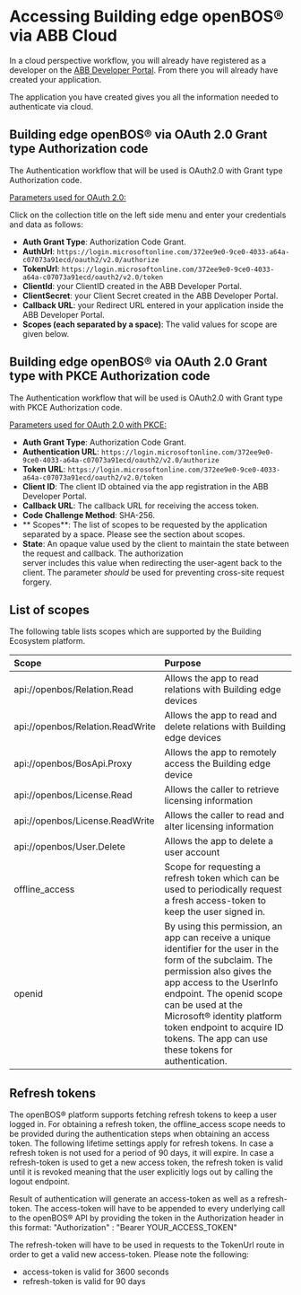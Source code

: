 
# Accessing Building edge openBOS&reg; via ABB Cloud
In a cloud perspective workflow, you will already have registered as a developer on the <a href="https://developers.connect.abb.com/" target="_blank">ABB Developer Portal</a>. From there you will already have created your application.

The application you have created gives you all the information needed to authenticate via cloud.

## Building edge openBOS&reg; via OAuth 2.0 Grant type Authorization code

The Authentication workflow that will be used is OAuth2.0 with Grant type Authorization code.

<u>Parameters used for OAuth 2.0:</u>

Click on the collection title on the left side menu and enter your credentials and data as follows:
- **Auth Grant Type**: 	Authorization Code Grant.
- **AuthUrl**: `https://login.microsoftonline.com/372ee9e0-9ce0-4033-a64a-c07073a91ecd/oauth2/v2.0/authorize`
- **TokenUrl**: 	`https://login.microsoftonline.com/372ee9e0-9ce0-4033-a64a-c07073a91ecd/oauth2/v2.0/token`
- **ClientId**: 			your ClientID created in the ABB Developer Portal.
- **ClientSecret**: 		your Client Secret created in the ABB Developer Portal.
- **Callback URL**:     your Redirect URL entered in your application inside the ABB Developer Portal.
- **Scopes (each separated by a space)**:  The valid values for scope are given below.

## Building edge openBOS&reg; via OAuth 2.0 Grant type with PKCE Authorization code

The Authentication workflow that will be used is OAuth2.0 with Grant type with PKCE Authorization code.

<u>Parameters used for OAuth 2.0 with PKCE:</u>

- **Auth Grant Type**: 	Authorization Code Grant.
- **Authentication URL**:	`https://login.microsoftonline.com/372ee9e0-9ce0-4033-a64a-c07073a91ecd/oauth2/v2.0/authorize`
- **Token URL**:	`https://login.microsoftonline.com/372ee9e0-9ce0-4033-a64a-c07073a91ecd/oauth2/v2.0/token`
- **Client ID**:	The client ID obtained via the app registration in the ABB Developer Portal.
- **Callback URL**:	The callback URL for receiving the access token.
- **Code Challenge Method**:	SHA-256.
- ** Scopes**:	The list of scopes to be requested by the application separated by a space. Please see the section about scopes.
- **State**:	An opaque value used by the client to maintain the state between the request and callback.  The authorization         
server includes this value when redirecting the user-agent back to the client.  The parameter _should_ be used for preventing 
cross-site request forgery.

## List of scopes

The following table lists scopes which are supported by the Building Ecosystem platform.

| Scope| Purpose |
| :--| :------------------------------------------|
| api://openbos/Relation.Read | Allows the app to read relations with Building edge devices  |
| api://openbos/Relation.ReadWrite | Allows the app to read and delete relations with Building edge devices |
| api://openbos/BosApi.Proxy | Allows the app to remotely access the Building edge device |
| api://openbos/License.Read | Allows the caller to retrieve licensing information |
| api://openbos/License.ReadWrite | Allows the caller to read and alter licensing information |
| api://openbos/User.Delete | Allows the app to delete a user account |
| offline_access | Scope for requesting a refresh token which can be used to periodically request a fresh access-token to keep the user signed in. |
| openid | By using this permission, an app can receive a unique identifier for the user in the form of the subclaim. The permission also gives the app access to the UserInfo endpoint. The openid scope can be used at the Microsoft&reg; identity platform token endpoint to acquire ID tokens. The app can use these tokens for authentication. |

## Refresh tokens

The openBOS&reg; platform supports fetching refresh tokens to keep a user logged in. For obtaining a refresh token, the offline_access scope needs 
to be provided during the authentication steps when obtaining an access token. 
The following lifetime settings apply for refresh tokens. In case a refresh token is not used for a period of 90 days, it will expire. 
In case a refresh-token is used to get a new access token, the refresh token is valid until it is revoked meaning that the user explicitly logs out by calling the logout endpoint.

Result of authentication will generate an access-token as well as a refresh-token.
The access-token will have to be appended to every underlying call to the openBOS&reg; API by providing the token in the Authorization header in this format:
  "Authorization" : "Bearer YOUR_ACCESS_TOKEN"

The refresh-token will have to be used in requests to the TokenUrl route in order to get a valid new access-token.
Please note the following:
 - access-token is valid for 3600 seconds
 - refresh-token is valid for 90 days